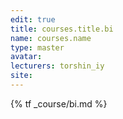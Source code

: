 ```yaml
---
edit: true
title: courses.title.bi
name: courses.name
type: master
avatar:
lecturers: torshin_iy
site: 
---
```


{% tf _course/bi.md %}